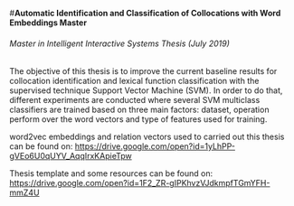 

#**Automatic Identification and Classification of Collocations with Word Embeddings Master**
###### Master in Intelligent Interactive Systems Thesis (July 2019)

The objective of this thesis is to improve the current baseline results for collocation identification and lexical function classification 
with the supervised technique Support Vector Machine (SVM).
In order to do that, different experiments are conducted where several SVM multiclass classifiers are trained based on 
three main factors: dataset, operation perform over the word vectors and type of features used for training. 




word2vec embeddings and relation vectors used to carried out this thesis can be found on: https://drive.google.com/open?id=1yLhPP-gVEo6U0qUYV_AqqIrxKApieTpw

Thesis template and some resources can be found on: https://drive.google.com/open?id=1F2_ZR-gIPKhvzVJdkmpfTGmYFH-mmZ4U
